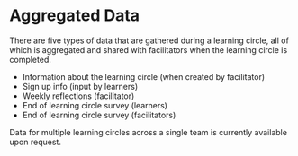 # Aggregated Data

There are five types of data that are gathered during a learning circle, all of which is aggregated and shared with facilitators when the learning circle is completed.

* Information about the learning circle \(when created by facilitator\)
* Sign up info \(input by learners\)
* Weekly reflections \(facilitator\)
* End of learning circle survey \(learners\)
* End of learning circle survey \(facilitators\)

Data for multiple learning circles across a single team is currently available upon request. 



